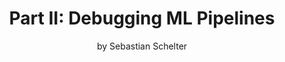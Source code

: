 ---
title: "Part II: Debugging ML Pipelines"
subtitle: by Sebastian Schelter
thumbnail: images/debug-ml-pipelines.png
order: 2
summary: |
    When it comes to data preparation, data cleaning is often an essential yet quite costly task.
    If we are given a fixed cleaning budget, the challenge is to find the training data examples that would would bring the
    biggest positive impact on model performance if we were to clean them.
sections:
    - partial: content
    - title: References
      partial: list
      content:
        resource: references.yaml
      params:
        header:
          field: group
        grouped: true
        showShortref: true
---